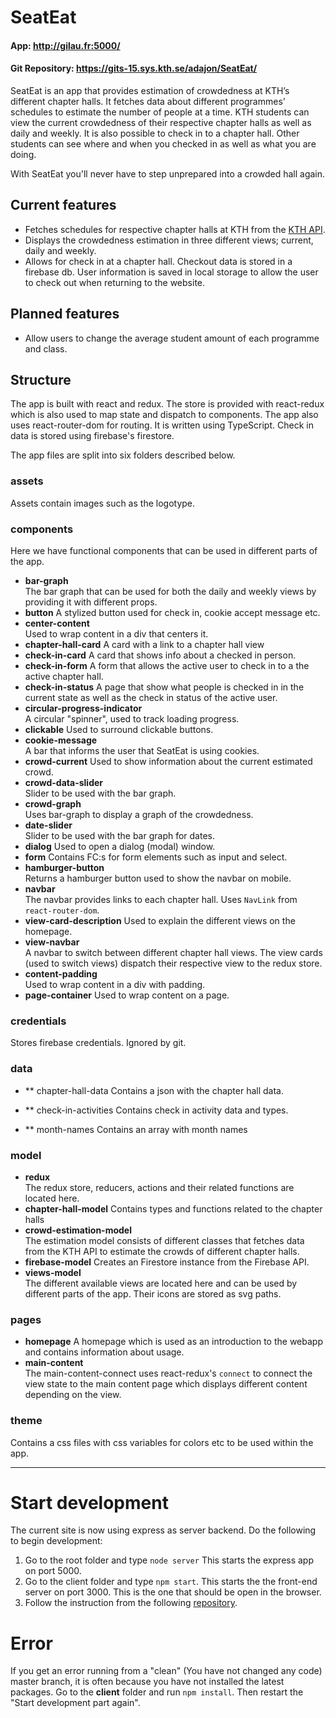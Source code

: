 # SeatEat

<h4>App: <a href='http://gilau.fr:5000/'>http://gilau.fr:5000/</a></h4>
<h4>Git Repository: <a href='https://gits-15.sys.kth.se/adajon/SeatEat/'>https://gits-15.sys.kth.se/adajon/SeatEat/</a></h4>

SeatEat is an app that provides estimation of crowdedness at KTH’s different chapter halls. It fetches data about different programmes' schedules to estimate the number of people at a time. KTH students can view the current crowdedness of their respective chapter halls as well as daily and weekly. It is also possible to check in to a chapter hall. Other students can see where and when you checked in as well as what you are doing. 

With SeatEat you'll never have to step unprepared into a crowded hall again.

## Current features

* Fetches schedules for respective chapter halls at KTH from the <a href='https://www.kth.se/en/api/anvand-data-fran-kth-1.57059'>KTH API</a>.
* Displays the crowdedness estimation in three different views; current, daily and weekly.
* Allows for check in at a chapter hall. Checkout data is stored in a firebase db. User information is saved in local storage to allow the user to check out when returning to the website.

## Planned features

* Allow users to change the average student amount of each programme and class.

## Structure
The app is built with react and redux. The store is provided with react-redux which is also used to map state and dispatch to components. The app also uses react-router-dom for routing. It is written using TypeScript. Check in data is stored using firebase's firestore.

The app files are split into six folders described below.

### assets

Assets contain images such as the logotype.

### components

Here we have functional components that can be used in different parts of the app. 
* **bar-graph**  
The bar graph that can be used for both the daily and weekly views by providing it with different props. 
* **button**
A stylized button used for check in, cookie accept message etc.
* **center-content**  
Used to wrap content in a div that centers it.
* **chapter-hall-card**
A card with a link to a chapter hall view
* **check-in-card**
A card that shows info about a checked in person.
* **check-in-form**
A form that allows the active user to check in to a the active chapter hall.
* **check-in-status**
A page that show what people is checked in in the current state as well as the check in status of the active user.
* **circular-progress-indicator**  
A circular "spinner", used to track loading progress.
* **clickable**
Used to surround clickable buttons.
* **cookie-message**  
A bar that informs the user that SeatEat is using cookies.
* **crowd-current**
Used to show information about the current estimated crowd.
* **crowd-data-slider**  
Slider to be used with the bar graph.
* **crowd-graph**  
Uses bar-graph to display a graph of the crowdedness.
* **date-slider**  
Slider to be used with the bar graph for dates.
* **dialog**
Used to open a dialog (modal) window.
* **form**
Contains FC:s for form elements such as input and select.
* **hamburger-button**  
Returns a hamburger button used to show the navbar on mobile.
* **navbar**  
The navbar provides links to each chapter hall. Uses `NavLink` from `react-router-dom`.
* **view-card-description**
Used to explain the different views on the homepage.
* **view-navbar**  
A navbar to switch between different chapter hall views. The view cards (used to switch views) dispatch their respective view to the redux store.
* **content-padding**  
Used to wrap content in a div with padding.
* **page-container**
Used to wrap content on a page.

### credentials

Stores firebase credentials. Ignored by git.

### data

* ** chapter-hall-data
Contains a json with the chapter hall data.

* ** check-in-activities
Contains check in activity data and types.

* ** month-names
Contains an array with month names

### model
* **redux**  
The redux store, reducers, actions and their related functions are located here.
* **chapter-hall-model**
Contains types and functions related to the chapter halls
* **crowd-estimation-model**  
The estimation model consists of different classes that fetches data from the KTH API to estimate the crowds of different chapter halls.
* **firebase-model**
Creates an Firestore instance from the Firebase API.
* **views-model**  
The different available views are located here and can be used by different parts of the app. Their icons are stored as svg paths.

### pages
* **homepage**
A homepage which is used as an introduction to the webapp and contains information about usage.
* **main-content**  
The main-content-connect uses react-redux's `connect` to connect the view state to the main content page which displays different content depending on the view.

### theme
Contains a css files with css variables for colors etc to be used within the app.

-----

# Start development
The current site is now using express as server backend. Do the following to begin development:

1. Go to the root folder and type `node server` This starts the express app on port 5000.
2. Go to the client folder and type `npm start`. This starts the the front-end server on port 3000. This is the one that should be open in the browser.
3. Follow the instruction from the following [repository](https://gits-15.sys.kth.se/SeatEat/SeatEat-Credentials).

# Error
If you get an error running from a "clean" (You have not changed any code) master branch, it is often because you have not installed the latest packages. Go to the **client** folder and run `npm install`. Then restart the "Start development part again".
